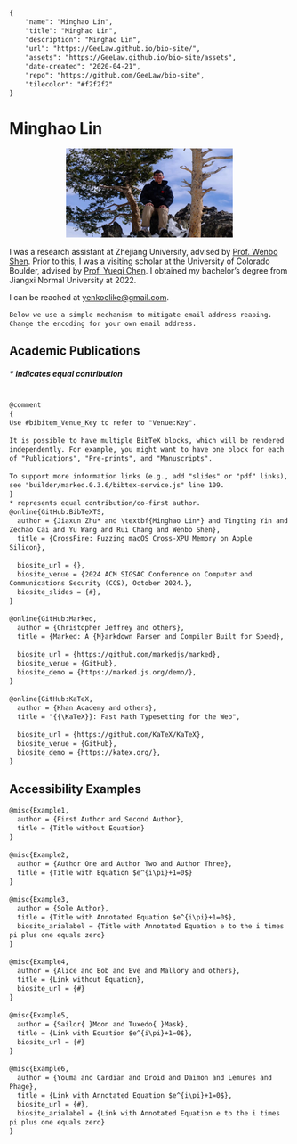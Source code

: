```bio-meta
{
    "name": "Minghao Lin",
    "title": "Minghao Lin",
    "description": "Minghao Lin",
    "url": "https://GeeLaw.github.io/bio-site/",
    "assets": "https://GeeLaw.github.io/bio-site/assets",
    "date-created": "2020-04-21",
    "repo": "https://github.com/GeeLaw/bio-site",
    "tilecolor": "#f2f2f2"
}
```

# Minghao Lin

<figure class="gl-page-background gl-float-right gl-image-box" style="text-align: center;"><img src="assets/images/self.jpg" alt="A photo of J. Doe" width="400" height="160" style="max-width: 300px;" /></figure>

I was a research assistant at Zhejiang University, advised by [Prof. Wenbo Shen](https://wenboshen.org/). Prior to this, I was a visiting scholar at the University of Colorado Boulder, advised by [Prof. Yueqi Chen](http://cusecurity.cs.colorado.edu/yueqichen/). I obtained my bachelor’s degree from Jiangxi Normal University at 2022.

I can be reached at <span id="_eml" class="gl-eml">yenkoclike@gmail.com</span>.

```bio-remove
Below we use a simple mechanism to mitigate email address reaping.
Change the encoding for your own email address.
```

<!--[bio][protect]
<script type="application/javascript">
window.setTimeout(function ()
{
var addr = [115,111,109,101,111,110,101,64,101,120,97,109,112,108,101,46,99,111,109];
addr = String.fromCharCode.apply(String, addr);
var eml = document.getElementById('_eml');
eml.innerHTML = '<a href="mailto:' + addr + '">' + addr + '</a>';
eml.removeAttribute('class');
}, 600);
</script>
[bio]-->

## Academic Publications
##### * indicates equal contribution
```blog-bib

@comment
{
Use #bibitem_Venue_Key to refer to "Venue:Key".

It is possible to have multiple BibTeX blocks, which will be rendered independently. For example, you might want to have one block for each of "Publications", "Pre-prints", and "Manuscripts".

To support more information links (e.g., add "slides" or "pdf" links),
see "builder/marked.0.3.6/bibtex-service.js" line 109.
}
* represents equal contribution/co-first author.
@online{GitHub:BibTeXTS,
  author = {Jiaxun Zhu* and \textbf{Minghao Lin*} and Tingting Yin and Zechao Cai and Yu Wang and Rui Chang and Wenbo Shen},
  title = {CrossFire: Fuzzing macOS Cross-XPU Memory on Apple Silicon},

  biosite_url = {},
  biosite_venue = {2024 ACM SIGSAC Conference on Computer and Communications Security (CCS), October 2024.},
  biosite_slides = {#},
}

@online{GitHub:Marked,
  author = {Christopher Jeffrey and others},
  title = {Marked: A {M}arkdown Parser and Compiler Built for Speed},

  biosite_url = {https://github.com/markedjs/marked},
  biosite_venue = {GitHub},
  biosite_demo = {https://marked.js.org/demo/},
}

@online{GitHub:KaTeX,
  author = {Khan Academy and others},
  title = "{{\KaTeX}}: Fast Math Typesetting for the Web",

  biosite_url = {https://github.com/KaTeX/KaTeX},
  biosite_venue = {GitHub},
  biosite_demo = {https://katex.org/},
}

```

## Accessibility Examples

```blog-bib
@misc{Example1,
  author = {First Author and Second Author},
  title = {Title without Equation}
}

@misc{Example2,
  author = {Author One and Author Two and Author Three},
  title = {Title with Equation $e^{i\pi}+1=0$}
}

@misc{Example3,
  author = {Sole Author},
  title = {Title with Annotated Equation $e^{i\pi}+1=0$},
  biosite_arialabel = {Title with Annotated Equation e to the i times pi plus one equals zero}
}

@misc{Example4,
  author = {Alice and Bob and Eve and Mallory and others},
  title = {Link without Equation},
  biosite_url = {#}
}

@misc{Example5,
  author = {Sailor{ }Moon and Tuxedo{ }Mask},
  title = {Link with Equation $e^{i\pi}+1=0$},
  biosite_url = {#}
}

@misc{Example6,
  author = {Youma and Cardian and Droid and Daimon and Lemures and Phage},
  title = {Link with Annotated Equation $e^{i\pi}+1=0$},
  biosite_url = {#},
  biosite_arialabel = {Link with Annotated Equation e to the i times pi plus one equals zero}
}
```
